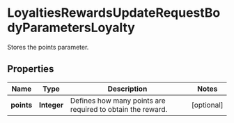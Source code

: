 

# LoyaltiesRewardsUpdateRequestBodyParametersLoyalty

Stores the points parameter.

## Properties

| Name | Type | Description | Notes |
|------------ | ------------- | ------------- | -------------|
|**points** | **Integer** | Defines how many points are required to obtain the reward. |  [optional] |



